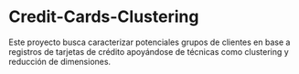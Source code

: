 # Credit-Cards-Clustering
Este proyecto busca caracterizar potenciales grupos de clientes en base a registros de tarjetas de crédito apoyándose de técnicas como clustering y reducción de dimensiones.
